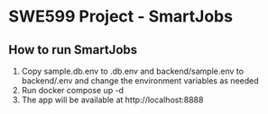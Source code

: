 # SWE599 Project - SmartJobs

## How to run SmartJobs

1. Copy sample.db.env to .db.env and backend/sample.env to backend/.env and change the environment variables as needed
2. Run docker compose up -d
3. The app will be available at http://localhost:8888